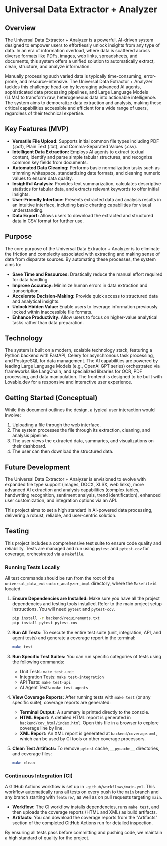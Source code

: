 # Universal Data Extractor + Analyzer

## Overview

The Universal Data Extractor + Analyzer is a powerful, AI-driven system designed to empower users to effortlessly unlock insights from any type of data. In an era of information overload, where data is scattered across diverse formats like PDFs, images, web links, spreadsheets, and documents, this system offers a unified solution to automatically extract, clean, structure, and analyze information.

Manually processing such varied data is typically time-consuming, error-prone, and resource-intensive. The Universal Data Extractor + Analyzer tackles this challenge head-on by leveraging advanced AI agents, sophisticated data processing pipelines, and Large Language Models (LLMs) to transform raw, heterogeneous data into actionable intelligence. The system aims to democratize data extraction and analysis, making these critical capabilities accessible and efficient for a wide range of users, regardless of their technical expertise.

## Key Features (MVP)

*   **Versatile File Upload:** Supports initial common file types including PDF (.pdf), Plain Text (.txt), and Comma-Separated Values (.csv).
*   **Intelligent Data Extraction:** Employs AI agents to extract textual content, identify and parse simple tabular structures, and recognize common key fields from documents.
*   **Automated Data Cleaning:** Performs basic normalization tasks such as trimming whitespace, standardizing date formats, and cleaning numeric values to ensure data quality.
*   **Insightful Analysis:** Provides text summarization, calculates descriptive statistics for tabular data, and extracts relevant keywords to offer initial insights.
*   **User-Friendly Interface:** Presents extracted data and analysis results in an intuitive interface, including basic charting capabilities for visual understanding.
*   **Data Export:** Allows users to download the extracted and structured data in CSV format for further use.

## Purpose

The core purpose of the Universal Data Extractor + Analyzer is to eliminate the friction and complexity associated with extracting and making sense of data from disparate sources. By automating these processes, the system aims to:

*   **Save Time and Resources:** Drastically reduce the manual effort required for data handling.
*   **Improve Accuracy:** Minimize human errors in data extraction and transcription.
*   **Accelerate Decision-Making:** Provide quick access to structured data and analytical insights.
*   **Unlock Hidden Value:** Enable users to leverage information previously locked within inaccessible file formats.
*   **Enhance Productivity:** Allow users to focus on higher-value analytical tasks rather than data preparation.

## Technology

The system is built on a modern, scalable technology stack, featuring a Python backend with FastAPI, Celery for asynchronous task processing, and PostgreSQL for data management. The AI capabilities are powered by leading Large Language Models (e.g., OpenAI GPT series) orchestrated via frameworks like LangChain, and specialized libraries for OCR, PDF processing, and data manipulation. The frontend is designed to be built with Lovable.dev for a responsive and interactive user experience.

## Getting Started (Conceptual)

While this document outlines the design, a typical user interaction would involve:
1.  Uploading a file through the web interface.
2.  The system processes the file through its extraction, cleaning, and analysis pipeline.
3.  The user views the extracted data, summaries, and visualizations on their dashboard.
4.  The user can then download the structured data.

## Future Development

The Universal Data Extractor + Analyzer is envisioned to evolve with expanded file type support (images, DOCX, XLSX, web links), more advanced AI extraction and analysis capabilities (complex tables, handwriting recognition, sentiment analysis, trend identification), enhanced user customization, and integration options via an API.

This project aims to set a high standard in AI-powered data processing, delivering a robust, reliable, and user-centric solution.



## Testing

This project includes a comprehensive test suite to ensure code quality and reliability. Tests are managed and run using `pytest` and `pytest-cov` for coverage, orchestrated via a `Makefile`.

### Running Tests Locally

All test commands should be run from the root of the `universal_data_extractor_analyzer_impl` directory, where the `Makefile` is located.

1.  **Ensure Dependencies are Installed:**
    Make sure you have all the project dependencies and testing tools installed. Refer to the main project setup instructions. You will need `pytest` and `pytest-cov`.
    ```bash
    pip install -r backend/requirements.txt
    pip install pytest pytest-cov
    ```

2.  **Run All Tests:**
    To execute the entire test suite (unit, integration, API, and agent tests) and generate a coverage report in the terminal:
    ```bash
    make test
    ```

3.  **Run Specific Test Suites:**
    You can run specific categories of tests using the following commands:
    *   Unit Tests: `make test-unit`
    *   Integration Tests: `make test-integration`
    *   API Tests: `make test-api`
    *   AI Agent Tests: `make test-agents`

4.  **View Coverage Reports:**
    After running tests with `make test` (or any specific suite), coverage reports are generated:
    *   **Terminal Output:** A summary is printed directly to the console.
    *   **HTML Report:** A detailed HTML report is generated in `backend/cov_html/index.html`. Open this file in a browser to explore coverage line by line.
    *   **XML Report:** An XML report is generated at `backend/coverage.xml`, which can be used by CI tools or other coverage processors.

5.  **Clean Test Artifacts:**
    To remove `pytest` cache, `__pycache__` directories, and coverage files:
    ```bash
    make clean
    ```

### Continuous Integration (CI)

A GitHub Actions workflow is set up in `.github/workflows/main.yml`. This workflow automatically runs all tests on every push to the `main` branch and any branch starting with `feature/`, as well as on pull requests targeting `main`.

*   **Workflow:** The CI workflow installs dependencies, runs `make test`, and then uploads the coverage reports (HTML and XML) as build artifacts.
*   **Artifacts:** You can download the coverage reports from the "Artifacts" section of the completed GitHub Actions run for detailed inspection.

By ensuring all tests pass before committing and pushing code, we maintain a high standard of quality for the project.

